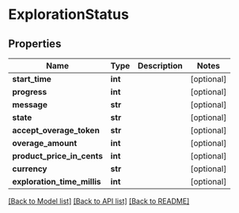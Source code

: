 # ExplorationStatus

## Properties
Name | Type | Description | Notes
------------ | ------------- | ------------- | -------------
**start_time** | **int** |  | [optional] 
**progress** | **int** |  | [optional] 
**message** | **str** |  | [optional] 
**state** | **str** |  | [optional] 
**accept_overage_token** | **str** |  | [optional] 
**overage_amount** | **int** |  | [optional] 
**product_price_in_cents** | **int** |  | [optional] 
**currency** | **str** |  | [optional] 
**exploration_time_millis** | **int** |  | [optional] 

[[Back to Model list]](../README.md#documentation-for-models) [[Back to API list]](../README.md#documentation-for-api-endpoints) [[Back to README]](../README.md)



